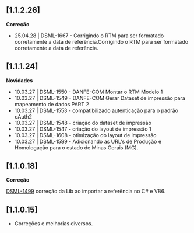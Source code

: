 ﻿## [1.1.2.26]

**Correção**

* 25.04.28 | DSML-1667 - Corrigindo o RTM para ser formatado corretamente a data de referência.Corrigindo o RTM para ser formatado corretamente a data de referência.

## [1.1.1.24]

**Novidades**

* 10.03.27 | DSML-1550 - DANFE-COM Montar o RTM Modelo 1
* 10.03.27 | DSML-1549 - DANFE-COM Gerar Dataset de impressão para mapeamento de dados PART 2
* 10.03.27 | DSML-1553 - compatibilizado autenticação para o padrão oAuth2
* 10.03.27 | DSML-1548 - criação do dataset de impressão
* 10.03.27 | DSML-1547 - criação do layout de impressão 1
* 10.03.27 | DSML-1608 - otimização do layout de impressão
* 10.03.27 | DSML-1599 - Adicionando as URL's de Produção e Homologação para o estado de Minas Gerais (MG).

## [1.1.0.18]


**Correção**

[DSML-1499](https://tecnospeed.atlassian.net/browse/DSML-1499) correção da Lib ao importar a referência no C# e VB6.

## [1.1.0.15]

* Corre&ccedil;&otilde;es e melhorias diversos.






